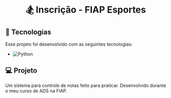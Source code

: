 <h1 align="center">
  <p>🏂 Inscrição - FIAP Esportes</p>
</h1>

## 🚀 Tecnologias

Esse projeto foi desenvolvido com as seguintes tecnologias:

- ![Python](https://img.shields.io/badge/Python-FFD43B?style=for-the-badge&logo=python&logoColor=blue)

## 💻 Projeto

Um sistema para controle de notas feito para praticar. Desenvolvido durante o meu curso de ADS na FIAP.
